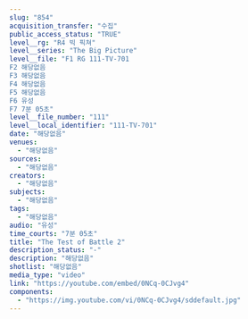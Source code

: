 ```yaml
---
slug: "854"
acquisition_transfer: "수집"
public_access_status: "TRUE"
level__rg: "R4 빅 픽쳐"
level__series: "The Big Picture"
level__file: "F1 RG 111-TV-701
F2 해당없음
F3 해당없음
F4 해당없음
F5 해당없음
F6 유성
F7 7분 05초"
level__file_number: "111"
level__local_identifier: "111-TV-701"
date: "해당없음"
venues: 
  - "해당없음"
sources: 
  - "해당없음"
creators: 
  - "해당없음"
subjects: 
  - "해당없음"
tags: 
  - "해당없음"
audio: "유성"
time_courts: "7분 05초"
title: "The Test of Battle 2"
description_status: "-"
description: "해당없음"
shotlist: "해당없음"
media_type: "video"
link: "https://youtube.com/embed/0NCq-0CJvg4"
components: 
  - "https://img.youtube.com/vi/0NCq-0CJvg4/sddefault.jpg"
---
```

